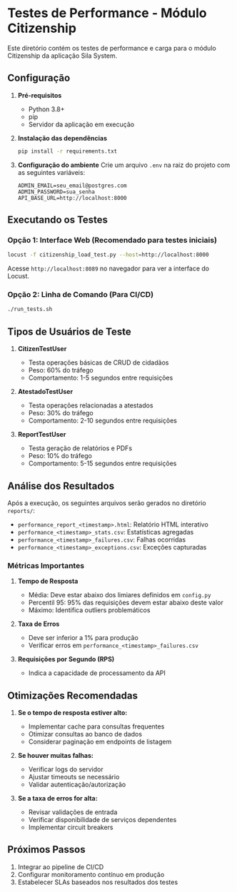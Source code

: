# Testes de Performance - Módulo Citizenship

Este diretório contém os testes de performance e carga para o módulo Citizenship da aplicação Sila System.

## Configuração

1. **Pré-requisitos**
   - Python 3.8+
   - pip
   - Servidor da aplicação em execução

2. **Instalação das dependências**
   ```bash
   pip install -r requirements.txt
   ```

3. **Configuração do ambiente**
   Crie um arquivo `.env` na raiz do projeto com as seguintes variáveis:
   ```
   ADMIN_EMAIL=seu_email@postgres.com
   ADMIN_PASSWORD=sua_senha
   API_BASE_URL=http://localhost:8000
   ```

## Executando os Testes

### Opção 1: Interface Web (Recomendado para testes iniciais)
```bash
locust -f citizenship_load_test.py --host=http://localhost:8000
```
Acesse `http://localhost:8089` no navegador para ver a interface do Locust.

### Opção 2: Linha de Comando (Para CI/CD)
```bash
./run_tests.sh
```

## Tipos de Usuários de Teste

1. **CitizenTestUser**
   - Testa operações básicas de CRUD de cidadãos
   - Peso: 60% do tráfego
   - Comportamento: 1-5 segundos entre requisições

2. **AtestadoTestUser**
   - Testa operações relacionadas a atestados
   - Peso: 30% do tráfego
   - Comportamento: 2-10 segundos entre requisições

3. **ReportTestUser**
   - Testa geração de relatórios e PDFs
   - Peso: 10% do tráfego
   - Comportamento: 5-15 segundos entre requisições

## Análise dos Resultados

Após a execução, os seguintes arquivos serão gerados no diretório `reports/`:

- `performance_report_<timestamp>.html`: Relatório HTML interativo
- `performance_<timestamp>_stats.csv`: Estatísticas agregadas
- `performance_<timestamp>_failures.csv`: Falhas ocorridas
- `performance_<timestamp>_exceptions.csv`: Exceções capturadas

### Métricas Importantes

1. **Tempo de Resposta**
   - Média: Deve estar abaixo dos limiares definidos em `config.py`
   - Percentil 95: 95% das requisições devem estar abaixo deste valor
   - Máximo: Identifica outliers problemáticos

2. **Taxa de Erros**
   - Deve ser inferior a 1% para produção
   - Verificar erros em `performance_<timestamp>_failures.csv`

3. **Requisições por Segundo (RPS)**
   - Indica a capacidade de processamento da API

## Otimizações Recomendadas

1. **Se o tempo de resposta estiver alto:**
   - Implementar cache para consultas frequentes
   - Otimizar consultas ao banco de dados
   - Considerar paginação em endpoints de listagem

2. **Se houver muitas falhas:**
   - Verificar logs do servidor
   - Ajustar timeouts se necessário
   - Validar autenticação/autorização

3. **Se a taxa de erros for alta:**
   - Revisar validações de entrada
   - Verificar disponibilidade de serviços dependentes
   - Implementar circuit breakers

## Próximos Passos

1. Integrar ao pipeline de CI/CD
2. Configurar monitoramento contínuo em produção
3. Estabelecer SLAs baseados nos resultados dos testes

